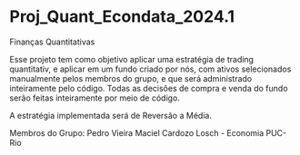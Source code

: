 # Proj_Quant_Econdata_2024.1
 Finanças Quantitativas

 Esse projeto tem como objetivo aplicar uma estratégia de trading quantitativ, e aplicar em um fundo criado por nós, com ativos selecionados manualmente pelos membros do grupo, e que será administrado inteiramente pelo código. 
 Todas as decisões de compra e venda do fundo serão feitas inteiramente por meio de código. 

 A estratégia implementada será de Reversão a Média.

 Membros do Grupo:
 Pedro Vieira Maciel Cardozo Losch - Economia PUC-Rio

